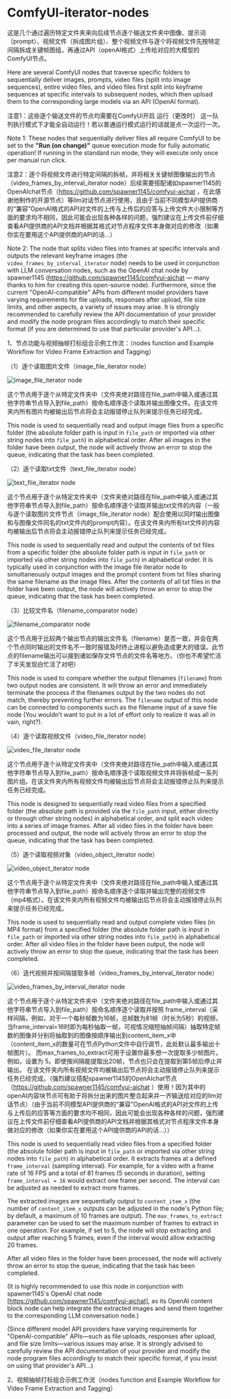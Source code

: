 # ComfyUI-iterator-nodes
这是几个通过遍历特定文件夹来向后续节点逐个输送文件夹中图像、提示词（prompt）、视频文件（拆成图片组）、整个视频文件与逐个将视频文件先按特定间隔拆成关键帧图组，再通过API（openAI格式）上传给对应的大模型的ComfyUI节点。 

Here are several ComfyUI nodes that traverse specific folders to sequentially deliver images, prompts, video files (split into image sequences), entire video files, and video files first split into keyframe sequences at specific intervals to subsequent nodes, which then upload them to the corresponding large models via an API (OpenAI format).

注意1：这些逐个输送文件的节点均需要在ComfyUI开启 运行（更改时） 这一队列执行模式下才能全自动运行！若以普通运行模式运行的话就是点一次运行一次。

Note 1: These nodes that sequentially deliver files all require ComfyUI to be set to the **"Run (on change)"** queue execution mode for fully automatic operation! If running in the standard run mode, they will execute only once per manual run click.

注意2：逐个将视频文件进行特定间隔的拆帧，并将相关关键帧图像输出的节点（video_frames_by_interval_iterator node）后续需要搭配诸如spawner1145的OpenAIchat节点（https://github.com/spawner1145/comfyui-aichat ，在此感谢他制作的开源节点）等llm对话节点进行使用，且由于当前不同模型API提供商的“兼容”OpenAI格式的API对文件的上传与上传后的应答与上传文件大小限制等方面的要求均不相同，因此可能会出现各种各样的问题，强烈建议在上传文件前仔细查看API提供商的API文档并根据其格式对节点程序文件本身做对应的修改（如果你实在要用这个API提供商的API的话...）

Note 2: The node that splits video files into frames at specific intervals and outputs the relevant keyframe images (the `video_frames_by_interval_iterator` node) needs to be used in conjunction with LLM conversation nodes, such as the OpenAI chat node by spawner1145 (https://github.com/spawner1145/comfyui-aichat — many thanks to him for creating this open-source node). Furthermore, since the current "OpenAI-compatible" APIs from different model providers have varying requirements for file uploads, responses after upload, file size limits, and other aspects, a variety of issues may arise. It is strongly recommended to carefully review the API documentation of your provider and modify the node program files accordingly to match their specific format (if you are determined to use that particular provider's API...).

1、节点功能与视频抽帧打标组合示例工作流：（nodes function and Example Workflow for Video Frame Extraction and Tagging）

（1）逐个读取图片文件（image_file_iterator node）

![image_file_iterator node](picture/wechat_2025-09-02_212449_354.png)

这个节点用于逐个从特定文件夹中（文件夹绝对路径在file_path中输入或通过其他字符串节点导入到file_path）按命名顺序逐个读取并输出图像文件。在该文件夹内所有图片均被输出后节点将会主动报错停止队列来提示任务已经完成。

This node is used to sequentially read and output image files from a specific folder (the absolute folder path is input in `file_path` or imported via other string nodes into `file_path`) in alphabetical order. After all images in the folder have been output, the node will actively throw an error to stop the queue, indicating that the task has been completed.

（2）逐个读取txt文件（text_file_iterator node）

![text_file_iterator node](picture/wechat_2025-09-02_212457_441.png)

这个节点用于逐个从特定文件夹中（文件夹绝对路径在file_path中输入或通过其他字符串节点导入到file_path）按命名顺序逐个读取并输出txt文件的内容（一般与逐个读取图片文件节点（image_file_iterator node）配合使用以同时输出图像和与图像文件同名的txt文件内的prompt内容）。在该文件夹内所有txt文件的内容均被输出后节点将会主动报错停止队列来提示任务已经完成。

This node is used to sequentially read and output the contents of txt files from a specific folder (the absolute folder path is input in `file_path` or imported via other string nodes into `file_path`) in alphabetical order. It is typically used in conjunction with the image file iterator node to simultaneously output images and the prompt content from txt files sharing the same filename as the image files. After the contents of all txt files in the folder have been output, the node will actively throw an error to stop the queue, indicating that the task has been completed.

（3）比较文件名（filename_comparator node）

![filename_comparator node](picture/wechat_2025-09-02_212508_041.png)

这个节点用于比较两个输出节点的输出文件名（filename）是否一致，并会在两个节点同时输出的文件名不一致时报错及时终止进程以避免造成更大的错误。此节点的filename输出可以接到诸如保存文件节点的文件名等地方。（你也不希望忙活了半天发现白忙活了对吧）

This node is used to compare whether the output filenames (`filename`) from two output nodes are consistent. It will throw an error and immediately terminate the process if the filenames output by the two nodes do not match, thereby preventing further errors. The `filename` output of this node can be connected to components such as the filename input of a save file node (You wouldn’t want to put in a lot of effort only to realize it was all in vain, right?).

（4）逐个读取视频文件（video_file_iterator node）

![video_file_iterator node](picture/wechat_2025-09-02_212515_145.png)

这个节点用于逐个从特定文件夹中（文件夹绝对路径在file_path中输入或通过其他字符串节点导入到file_path）按命名顺序逐个读取视频文件并将拆帧成一系列图片组。在该文件夹内所有视频文件均被输出后节点将会主动报错停止队列来提示任务已经完成。

This node is designed to sequentially read video files from a specified folder (the absolute path is provided via the `file_path` input, either directly or through other string nodes) in alphabetical order, and split each video into a series of image frames. After all video files in the folder have been processed and output, the node will actively throw an error to stop the queue, indicating that the task has been completed.

（5）逐个读取视频对象（video_object_iterator node）

![video_object_iterator node](picture/wechat_2025-09-02_212523_857.png)

这个节点用于逐个从特定文件夹中（文件夹绝对路径在file_path中输入或通过其他字符串节点导入到file_path）按命名顺序逐个读取并输出完整的视频文件（mp4格式）。在该文件夹内所有视频文件均被输出后节点将会主动报错停止队列来提示任务已经完成。

This node is used to sequentially read and output complete video files (in MP4 format) from a specified folder (the absolute folder path is input in `file_path` or imported via other string nodes into `file_path`) in alphabetical order. After all video files in the folder have been output, the node will actively throw an error to stop the queue, indicating that the task has been completed.

（6）迭代视频并按间隔提取多帧（video_frames_by_interval_iterator node）

![video_frames_by_interval_iterator node](picture/wechat_2025-09-03_150203_314.png)

这个节点用于逐个从特定文件夹中（文件夹绝对路径在file_path中输入或通过其他字符串节点导入到file_path）按命名顺序逐个读取并按照 frame_interval（采样间隔，例如，对于一个每秒帧数为16帧，总帧数为81帧（时长为5秒）的视频，当frame_interval=16时即为每秒抽取一帧，可视情况缩短抽帧间隔）抽取特定帧数的图像并分别将抽取到的图像按顺序输出到content_item_x中（content_item_x的数量可在节点Python文件中自行调节，此处默认最多输出十帧图片）。 而max_frames_to_extract可用于设置你最多想一次提取多少帧图片。例如，设置为 5。即使按间隔能提取出20帧，节点也只会在提取到第5帧后停止并输出。 在该文件夹内所有视频文件均被输出后节点将会主动报错停止队列来提示任务已经完成。（强烈建议搭配spawner1145的OpenAIchat节点（https://github.com/spawner1145/comfyui-aichat ）使用！因为其中的openAI内容块节点可有助于将拆分出来的图片整合起来并一齐输送给对应的llm对话节点）（由于当前不同模型API提供商的“兼容”OpenAI格式的API对文件的上传与上传后的应答等方面的要求均不相同，因此可能会出现各种各样的问题，强烈建议在上传文件前仔细查看API提供商的API文档并根据其格式对节点程序文件本身做对应的修改（如果你实在要用这个API提供商的API的话...））

This node is used to sequentially read video files from a specified folder (the absolute folder path is input in `file_path` or imported via other string nodes into `file_path`) in alphabetical order. It extracts frames at a defined `frame_interval` (sampling interval). For example, for a video with a frame rate of 16 FPS and a total of 81 frames (5 seconds in duration), setting `frame_interval = 16` would extract one frame per second. The interval can be adjusted as needed to extract more frames.  

The extracted images are sequentially output to `content_item_x` (the number of `content_item_x` outputs can be adjusted in the node's Python file; by default, a maximum of 10 frames are output). The `max_frames_to_extract` parameter can be used to set the maximum number of frames to extract in one operation. For example, if set to 5, the node will stop extracting and output after reaching 5 frames, even if the interval would allow extracting 20 frames.  

After all video files in the folder have been processed, the node will actively throw an error to stop the queue, indicating that the task has been completed.  

(It is highly recommended to use this node in conjunction with spawner1145's OpenAI chat node [https://github.com/spawner1145/comfyui-aichat], as its OpenAI content block node can help integrate the extracted images and send them together to the corresponding LLM conversation node.)  

(Since different model API providers have varying requirements for "OpenAI-compatible" APIs—such as file uploads, responses after upload, and file size limits—various issues may arise. It is strongly advised to carefully review the API documentation of your provider and modify the node program files accordingly to match their specific format, if you insist on using that provider's API...)

2、视频抽帧打标组合示例工作流（nodes function and Example Workflow for Video Frame Extraction and Tagging）


























